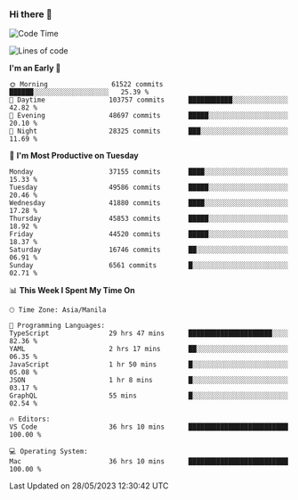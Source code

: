 ### Hi there 👋

<!--START_SECTION:waka-->
![Code Time](http://img.shields.io/badge/Code%20Time-3%2C998%20hrs%2053%20mins-blue)

![Lines of code](https://img.shields.io/badge/From%20Hello%20World%20I%27ve%20Written-99.8%20million%20lines%20of%20code-blue)

**I'm an Early 🐤** 

```text
🌞 Morning                61522 commits       ██████░░░░░░░░░░░░░░░░░░░   25.39 % 
🌆 Daytime                103757 commits      ███████████░░░░░░░░░░░░░░   42.82 % 
🌃 Evening                48697 commits       █████░░░░░░░░░░░░░░░░░░░░   20.10 % 
🌙 Night                  28325 commits       ███░░░░░░░░░░░░░░░░░░░░░░   11.69 % 
```
📅 **I'm Most Productive on Tuesday** 

```text
Monday                   37155 commits       ████░░░░░░░░░░░░░░░░░░░░░   15.33 % 
Tuesday                  49586 commits       █████░░░░░░░░░░░░░░░░░░░░   20.46 % 
Wednesday                41880 commits       ████░░░░░░░░░░░░░░░░░░░░░   17.28 % 
Thursday                 45853 commits       █████░░░░░░░░░░░░░░░░░░░░   18.92 % 
Friday                   44520 commits       █████░░░░░░░░░░░░░░░░░░░░   18.37 % 
Saturday                 16746 commits       ██░░░░░░░░░░░░░░░░░░░░░░░   06.91 % 
Sunday                   6561 commits        █░░░░░░░░░░░░░░░░░░░░░░░░   02.71 % 
```


📊 **This Week I Spent My Time On** 

```text
🕑︎ Time Zone: Asia/Manila

💬 Programming Languages: 
TypeScript               29 hrs 47 mins      █████████████████████░░░░   82.36 % 
YAML                     2 hrs 17 mins       ██░░░░░░░░░░░░░░░░░░░░░░░   06.35 % 
JavaScript               1 hr 50 mins        █░░░░░░░░░░░░░░░░░░░░░░░░   05.08 % 
JSON                     1 hr 8 mins         █░░░░░░░░░░░░░░░░░░░░░░░░   03.17 % 
GraphQL                  55 mins             █░░░░░░░░░░░░░░░░░░░░░░░░   02.54 % 

🔥 Editors: 
VS Code                  36 hrs 10 mins      █████████████████████████   100.00 % 

💻 Operating System: 
Mac                      36 hrs 10 mins      █████████████████████████   100.00 % 
```


 Last Updated on 28/05/2023 12:30:42 UTC
<!--END_SECTION:waka-->


<!--
**rad182/rad182** is a ✨ _special_ ✨ repository because its `README.md` (this file) appears on your GitHub profile.

Here are some ideas to get you started:

- 🔭 I’m currently working on ...
- 🌱 I’m currently learning ...
- 👯 I’m looking to collaborate on ...
- 🤔 I’m looking for help with ...
- 💬 Ask me about ...
- 📫 How to reach me: ...
- 😄 Pronouns: ...
- ⚡ Fun fact: ...
-->
